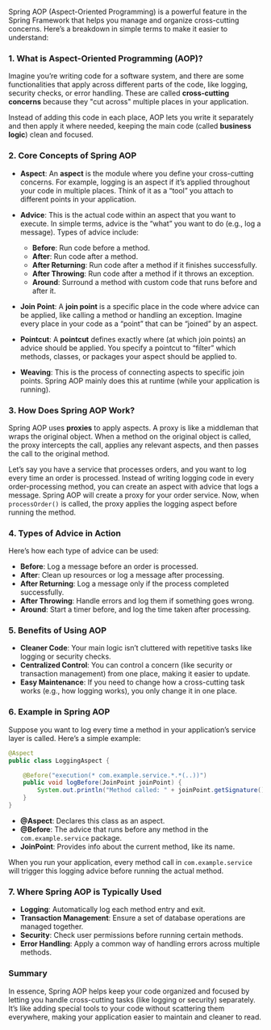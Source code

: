 Spring AOP (Aspect-Oriented Programming) is a powerful feature in the Spring Framework that helps you manage and organize cross-cutting concerns. Here’s a breakdown in simple terms to make it easier to understand:

### 1. **What is Aspect-Oriented Programming (AOP)?**
Imagine you’re writing code for a software system, and there are some functionalities that apply across different parts of the code, like logging, security checks, or error handling. These are called **cross-cutting concerns** because they "cut across" multiple places in your application.

Instead of adding this code in each place, AOP lets you write it separately and then apply it where needed, keeping the main code (called **business logic**) clean and focused.

### 2. **Core Concepts of Spring AOP**
- **Aspect**: An **aspect** is the module where you define your cross-cutting concerns. For example, logging is an aspect if it’s applied throughout your code in multiple places. Think of it as a “tool” you attach to different points in your application.

- **Advice**: This is the actual code within an aspect that you want to execute. In simple terms, advice is the “what” you want to do (e.g., log a message). Types of advice include:
    - **Before**: Run code before a method.
    - **After**: Run code after a method.
    - **After Returning**: Run code after a method if it finishes successfully.
    - **After Throwing**: Run code after a method if it throws an exception.
    - **Around**: Surround a method with custom code that runs before and after it.

- **Join Point**: A **join point** is a specific place in the code where advice can be applied, like calling a method or handling an exception. Imagine every place in your code as a “point” that can be “joined” by an aspect.

- **Pointcut**: A **pointcut** defines exactly where (at which join points) an advice should be applied. You specify a pointcut to “filter” which methods, classes, or packages your aspect should be applied to.

- **Weaving**: This is the process of connecting aspects to specific join points. Spring AOP mainly does this at runtime (while your application is running).

### 3. **How Does Spring AOP Work?**
Spring AOP uses **proxies** to apply aspects. A proxy is like a middleman that wraps the original object. When a method on the original object is called, the proxy intercepts the call, applies any relevant aspects, and then passes the call to the original method.

Let’s say you have a service that processes orders, and you want to log every time an order is processed. Instead of writing logging code in every order-processing method, you can create an aspect with advice that logs a message. Spring AOP will create a proxy for your order service. Now, when `processOrder()` is called, the proxy applies the logging aspect before running the method.

### 4. **Types of Advice in Action**
Here’s how each type of advice can be used:
- **Before**: Log a message before an order is processed.
- **After**: Clean up resources or log a message after processing.
- **After Returning**: Log a message only if the process completed successfully.
- **After Throwing**: Handle errors and log them if something goes wrong.
- **Around**: Start a timer before, and log the time taken after processing.

### 5. **Benefits of Using AOP**
- **Cleaner Code**: Your main logic isn’t cluttered with repetitive tasks like logging or security checks.
- **Centralized Control**: You can control a concern (like security or transaction management) from one place, making it easier to update.
- **Easy Maintenance**: If you need to change how a cross-cutting task works (e.g., how logging works), you only change it in one place.

### 6. **Example in Spring AOP**
Suppose you want to log every time a method in your application’s service layer is called. Here’s a simple example:

   ```java
   @Aspect
   public class LoggingAspect {

       @Before("execution(* com.example.service.*.*(..))")
       public void logBefore(JoinPoint joinPoint) {
           System.out.println("Method called: " + joinPoint.getSignature().getName());
       }
   }
   ```

- **@Aspect**: Declares this class as an aspect.
- **@Before**: The advice that runs before any method in the `com.example.service` package.
- **JoinPoint**: Provides info about the current method, like its name.

When you run your application, every method call in `com.example.service` will trigger this logging advice before running the actual method.

### 7. **Where Spring AOP is Typically Used**
- **Logging**: Automatically log each method entry and exit.
- **Transaction Management**: Ensure a set of database operations are managed together.
- **Security**: Check user permissions before running certain methods.
- **Error Handling**: Apply a common way of handling errors across multiple methods.

### Summary
In essence, Spring AOP helps keep your code organized and focused by letting you handle cross-cutting tasks (like logging or security) separately. It’s like adding special tools to your code without scattering them everywhere, making your application easier to maintain and cleaner to read.